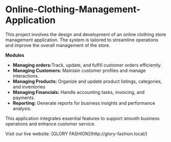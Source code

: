 # Online-Clothing-Management-Application
<p>This project involves the design and development of an online clothing store management application. The system is tailored to streamline operations and improve the overall management of the store.</p>
<b>Modules</b>
<ul>
 <li><b>Managing orders:</b>Track, update, and fulfill customer orders efficiently.</li>
  <li><b>Managing Customers: </b>Maintain customer profiles and manage interactions.</li>
  <li><b>Managing Products: </b>Organize and update product listings, categories, and inventories</li>
  <li><b>Managing Financials:</b> Handle accounting tasks, invoicing, and payments.</li>
  <li><b>Reporting: </b>Generate reports for business insights and performance analysis.</li>
</ul>
<p>This application integrates essential features to support smooth business operations and enhance customer service.</p>
 <p>Visit our live website: [GLORY FASHION](http://glory-fashion.local/)</p>

